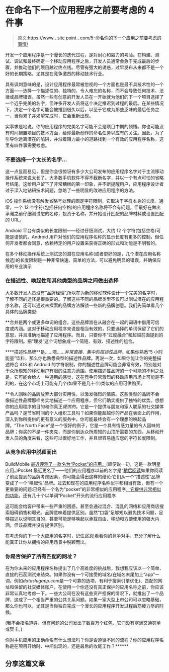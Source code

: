 # 在命名下一个应用程序之前要考虑的 4 件事

> 原文:[https://www . site point . com/5-命名你的下一个应用之前要考虑的事情/](https://www.sitepoint.com/5-things-to-consider-before-naming-your-next-app/)

开发一个应用程序是一个漫长的迭代过程，是对耐心和毅力的考验。在构建、测试、调试和最终确定一个移动应用程序之后，开发人员通常会急于完成最后的步骤，并推动他们的项目越过终点线。尽管有强大的诱惑，过早发布从来都不是一个好的长期策略，尤其是在竞争激烈的移动技术行业。

具有讽刺意味的是，设计应用程序最常被忽视的一个方面也是最不具技术性的一个方面——选择一个描述性的、独特的、令人难忘的名称，而不会导致任何技术、法律或品牌错误。虽然一些有创意的开发人员在一开始就为他们的下一个项目选择了一个近乎完美的名字，但许多开发人员将这个决定推迟到过程的最后。在某些情况下，决定一个名字可能会被推到很久以后，以至于它成为那些乏味的最后任务之一，当你累了并渴望完成时，它会重新出现。

实事求是地说，你的应用程序的完美名字可能不会是项目中期的顿悟。你也可能没有时间搁置项目的技术方面，给你最新创作的命名任务以应有的关注。因此，为了引导你远离潜在的陷阱，并沿着阻力最小的道路找到一个有效的应用程序名称，这里有四件事需要考虑。

### 不要选择一个太长的名字…

这一点显而易见，但是你会很惊讶有多少大公司发布的应用程序名字对于主流移动操作系统来说太长了。大多数手机软件不得不截断名字，并以一个有点可怕的省略号结尾。这给用户留下了非常糟糕的第一印象，并不断提醒用户，应用程序设计者过于深入地钻研技术问题，忽略了一些明显的改进应用程序的方法。

iOS 操作系统没有触发省略号处理的固定字符限制，它取决于字符本身的长度。通常，一个 12 个字符(包括任何空格)的应用程序名称将不会有问题，但最好在做出承诺之前仔细测试您的名称，投资于名称，并开始设计匹配的品牌材料或设置匹配的 URL。

Android 平台有类似的长度限制——经过仔细测试，大约 12 个字符(包括空格)可能是谨慎的。Android 用户对他们的应用程序名称的显示长度有更多的控制，但任何开发者都会同意，依赖特定的用户设置来获得正确的形式和功能是不明智的。

在多个移动操作系统上测试您的潜在应用名称(或者更好的是，几个潜在应用名称候选)的长度限制是一种非常快速、简单的方法，可以避免明显的错误，并确保应用的专业演示

### 在描述性、唤起性和其他类型的品牌之间做出选择

大多数开发人员没有“品牌经理”,所以在为新的移动软件设计一个完美的名字时，了解不同的途径是很重要的。了解这些不同的品牌类型不仅可以测试潜在的应用程序名称，还可以通过未探索的品牌方法解锁一些新的品牌创意。我们先简单看几个具体的品牌类型:

 **合并是两个或更多单词的组合。这些品牌旨在从融合在一起的词语中借用可信度或内涵。这对于移动应用程序来说是相当有效的，只要选择的单词保留了它们的意思，并且准确地描述了应用程序。而且，只要你不“过度融合”和超越前面提到的字符限制。把“理发”这个词想象成一个简短、有效、描述性的组合。

 ****描述性品牌**是……嗯……*非常直接、集中的描述性品牌*。如果你熟悉“5 小时能量”饮料，那么你也熟悉典型的描述性品牌。再说一次，如果你能让你的完整描述符合 iOS 和 Android 的字符限制，你的描述性品牌可能会非常有效，特别是对于众所周知的移动用户有限的注意力范围。使用描述性品牌的一个可能的不利之处是，它可能会给人一种通用的感觉，这在竞争异常激烈的移动应用市场上可能是不利的，在这个市场上可能有几个(如果不是几十个)类似的应用可供购买。

 **令人回味的品牌放弃大部分实用性，以激发强烈的情感。这些类型的品牌不会像描述性品牌那样务实地描述一个应用程序，但它们确实提供了独特的优势。想想你的应用程序的目的和你真正*提供的*。它是一个提供与朋友和家人联系的社交媒体产品吗？是节省时间的个人组织工具吗？如果你能超越你的产品在表面上的作用，深入到你所提供的更有意义的服务中，你可能最终会有一个理想的唤起品牌。“The North Face”是一个很好的例子，它是一个具有情感力量的令人回味的品牌；你买的不是一件夹克，而是你到达众所周知的山顶所需要的东西。从移动开发人员的角度来看，这些可以很好地工作，并且很容易适应您的字符长度限制。

### 从竞争应用中脱颖而出

BuildMobile [最近评测了一款名为“Pocket”的应用。](https://www.sitepoint.com/make-the-most-of-your-time-offline-save-articles-videos-and-images-for-later-viewing-with-pocket/)(顺便说一句，这是一款明星应用。)Pocket 最近更名了——他们的应用程序以前的名字是“[稍后阅读](https://www.sitepoint.com/make-the-most-of-your-time-offline-save-articles-videos-and-images-for-later-viewing-with-pocket/#fbid=qNYNdXzbGnf)如果你阅读了前面提到的品牌考虑因素，你可能会得出这样的结论:它们从一个“描述性”品牌变成了一个“唤起性”品牌。过去和现在的应用程序名称似乎都相当有效，但有一个更重要的问题:已经有一个名为“pocket”的非常相似的应用程序[，它提供非常相似的功能](https://www.sitepoint.com/securely-store-passwords-and-other-sensitive-data-with-pocket-for-android/)，还有几十个以单词“Pocket”开头的流行应用程序

这可能会给客户带来一些严重的困惑，甚至会通过混合、混乱的网络和应用商店搜索阻碍销售和曝光。品牌意味着提供区别。虽然“口袋”足够短以避免技术问题，足够描述以说明其目的，甚至可能足够唤起以承载自由、移动和方便使用的强大内涵，但该品牌并没有提供区别。

在考虑你的下一个大应用的名字时，记住*区别*,看看你的竞争对手，充分了解什么能真正让你从拥挤的应用场景中脱颖而出。

### 你是否保护了所有匹配的网址？

在为你未来的应用程序名称提出了几个高难度的挑战后，我想我应该以一个简单、直接的石蕊测试来结束。如果你没有一个可接受的域名(在域名末尾加上“app”一词，例如*dataslugapp.com*是一个可靠的选项，有利于搜索引擎优化)、匹配的网址和保留的社交媒体账户，在使用一个你还没有真正保护的应用名称之前，你应该非常认真地考虑一下。一些大公司在没有这些资产担保的情况下，就推出了一个品牌，这成了一个相当严重的公共关系问题。如果一家大型上市公司可以忽略基础，那么你也可以，尤其是当你独自完成一个漫长的应用程序开发过程后筋疲力尽的时候。

(我不会指名道姓，但有问题的公司发出了数百万个红包，它们没有塞满交通罚单或贺卡。)

你对手机应用的正确命名有什么想法吗？你是否遵循不同的流程？你的应用程序名称是在项目开始时、中间出现的，还是最后的收尾工作？****** 

## ******分享这篇文章******